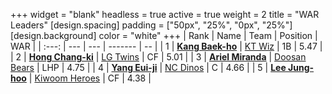 +++
widget = "blank"
headless = true
active = true
weight = 2
title = "WAR Leaders"
[design.spacing]
padding = ["50px", "25%", "0px", "25%"]
[design.background]
color = "white"
+++
| Rank | Name | Team | Position | WAR |
| :---: | --- | --- | ------- | -- |
| 1 | [**Kang Baek-ho**](/players/11863) | [KT Wiz](/teams/KTWiz) | 1B | 5.47 |
| 2 | [**Hong Chang-ki**](/players/9805) | [LG Twins](/teams/LGTwins) | CF | 5.01 |
| 3 | [**Ariel Miranda**](/players/14775) | [Doosan Bears](/teams/DoosanBears) | LHP | 4.75 |
| 4 | [**Yang Eui-ji**](/players/215) | [NC Dinos](/teams/NCDinos) | C | 4.66 |
| 5 | [**Lee Jung-hoo**](/players/10673) | [Kiwoom Heroes](/teams/KiwoomHeroes) | CF | 4.38 |
